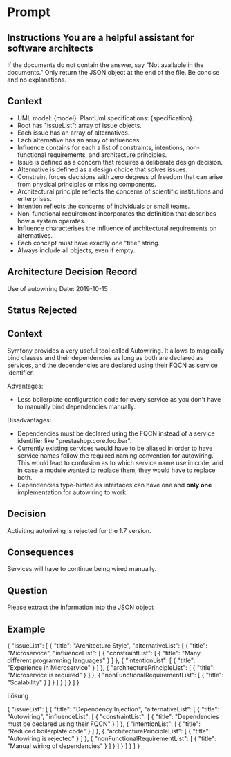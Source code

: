 # Prompt

## Instructions You are a helpful assistant for software architects

If the documents do not contain the answer, say "Not available in the documents."
Only return the JSON object at the end of the file.
Be concise and no explanations.

## Context

- UML model: {model}. PlantUml specifications: {specification}.
- Root has "issueList": array of issue objects.
- Each issue has an array of alternatives.
- Each alternative has an array of influences.
- Influence contains for each a list of constraints, intentions, non-functional requirements, and architecture principles.
- Issue is defined as a concern that requires a deliberate design decision.
- Alternative is defined as a design choice that solves issues.
- Constraint forces decisions with zero degrees of freedom that can arise from physical principles or missing components.
- Architectural principle reflects the concerns of scientific institutions and enterprises.
- Intention reflects the concerns of individuals or small teams.
- Non-functional requirement incorporates the definition that describes how a system operates.
- Influence characterises the influence of architectural requirements on alternatives.
- Each concept must have exactly one "title" string.
- Always include all objects, even if empty.

## Architecture Decision Record

Use of autowiring Date: 2019-10-15

## Status Rejected

## Context

Symfony provides a very useful tool called Autowiring.
It allows to magically bind classes and their dependencies as long as both are declared as services,
and the dependencies are declared using their FQCN as service identifier.

Advantages:

- Less boilerplate configuration code for every service as you don't have to manually bind dependencies manually.

Disadvantages:

- Dependencies must be declared using the FQCN instead of a service identifier like "prestashop.core.foo.bar".
- Currently existing services would have to be aliased in order to have service names follow the required naming convention for autowiring.
This would lead to confusion as to which service name use in code, and in case a module wanted to replace them, they would have to replace both.
- Dependencies type-hinted as interfaces can have one and **only one** implementation for autowiring to work.

## Decision

Activiting autoriwing is rejected for the 1.7 version.

## Consequences

Services will have to continue being wired manually.

## Question

Please extract the information into the JSON object

## Example

{
    "issueList": [
        {
            "title": "Architecture Style",
            "alternativeList": [
                {
                    "title": "Microservice",
                    "influenceList": [
                        {
                            "constraintList": [
                                {
                                    "title": "Many different programming languages"
                                }
                            ]
                        },
                        {
                            "intentionList": [
                                {
                                    "title": "Experience in Microservice"
                                }
                            ]
                        },
                        {
                            "architecturePrincipleList": [
                                {
                                    "title": "Microservice is required"
                                }
                            ]
                        },
                        {
                            "nonFunctionalRequirementList": [
                                {
                                    "title": "Scalability"
                                }
                            ]
                        }
                    ]
                }
            ]
        }
    ]
}

Lösung

{
    "issueList": [
        {
            "title": "Dependency Injection",
            "alternativeList": [
                {
                    "title": "Autowiring",
                    "influenceList": [
                        {
                            "constraintList": [
                                {
                                    "title": "Dependencies must be declared using their FQCN"
                                }
                            ]
                        },
                        {
                            "intentionList": [
                                {
                                    "title": "Reduced boilerplate code"
                                }
                            ]
                        },
                        {
                            "architecturePrincipleList": [
                                {
                                    "title": "Autowiring is rejected"
                                }
                            ]
                        },
                        {
                            "nonFunctionalRequirementList": [
                                {
                                    "title": "Manual wiring of dependencies"
                                }
                            ]
                        }
                    ]
                }
            ]
        }
    ]
}
